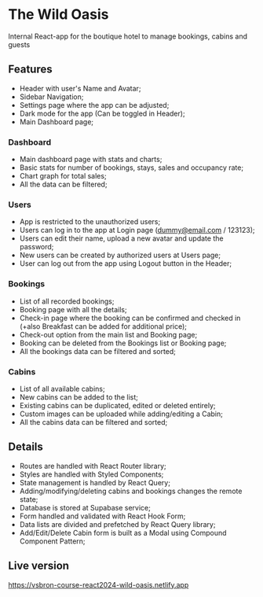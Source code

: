 # The Wild Oasis

Internal React-app for the boutique hotel to manage bookings, cabins and guests

## Features

- Header with user's Name and Avatar;
- Sidebar Navigation;
- Settings page where the app can be adjusted;
- Dark mode for the app (Can be toggled in Header);
- Main Dashboard page;

### Dashboard

- Main dashboard page with stats and charts;
- Basic stats for number of bookings, stays, sales and occupancy rate;
- Chart graph for total sales;
- All the data can be filtered;

### Users

- App is restricted to the unauthorized users;
- Users can log in to the app at Login page (dummy@email.com / 123123);
- Users can edit their name, upload a new avatar and update the password;
- New users can be created by authorized users at Users page;
- User can log out from the app using Logout button in the Header;

### Bookings

- List of all recorded bookings;
- Booking page with all the details;
- Check-in page where the booking can be confirmed and checked in (+also Breakfast can be added for additional price);
- Check-out option from the main list and Booking page;
- Booking can be deleted from the Bookings list or Booking page;
- All the bookings data can be filtered and sorted;

### Cabins

- List of all available cabins;
- New cabins can be added to the list;
- Existing cabins can be duplicated, edited or deleted entirely;
- Custom images can be uploaded while adding/editing a Cabin;
- All the cabins data can be filtered and sorted;

## Details

- Routes are handled with React Router library;
- Styles are handled with Styled Components;
- State management is handled by React Query;
- Adding/modifying/deleting cabins and bookings changes the remote state;
- Database is stored at Supabase service;
- Form handled and validated with React Hook Form;
- Data lists are divided and prefetched by React Query library;
- Add/Edit/Delete Cabin form is built as a Modal using Compound Component Pattern;

## Live version

https://vsbron-course-react2024-wild-oasis.netlify.app
